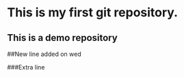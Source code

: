 # This is my first git repository.

## This is a demo repository


##New line added on wed

###Extra line



